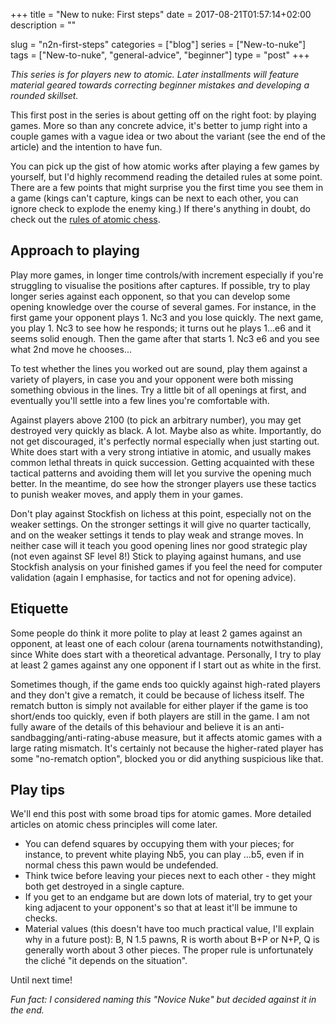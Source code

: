 +++
title = "New to nuke: First steps"
date = 2017-08-21T01:57:14+02:00
description = ""

slug = "n2n-first-steps"
categories = ["blog"]
series = ["New-to-nuke"]
tags = ["New-to-nuke", "general-advice", "beginner"]
type = "post"
+++

_This series is for players new to atomic. Later installments will feature material geared towards correcting beginner mistakes and developing a rounded skillset._

This first post in the series is about getting off on the right foot: by playing games. More so than any concrete advice, it's better to jump right into a couple games with a vague idea or two about the variant (see the end of the article) and the intention to have fun.

You can pick up the gist of how atomic works after playing a few games by yourself, but I'd highly recommend reading the detailed rules at some point. There are a few points that might surprise you the first time you see them in a game (kings can't capture, kings can be next to each other, you can ignore check to explode the enemy king.) If there's anything in doubt, do check out the [rules of atomic chess](/timeless/atomic-rules).


## Approach to playing ##
Play more games, in longer time controls/with increment especially if you're struggling to visualise the positions after captures. If possible, try to play longer series against each opponent, so that you can develop some opening knowledge over the course of several games. For instance, in the first game your opponent plays 1. Nc3 and you lose quickly. The next game, you play 1. Nc3 to see how he responds; it turns out he plays 1...e6 and it seems solid enough. Then the game after that starts 1. Nc3 e6 and you see what 2nd move he chooses...

To test whether the lines you worked out are sound, play them against a variety of players, in case you and your opponent were both missing something obvious in the lines. Try a little bit of all openings at first, and eventually you'll settle into a few lines you're comfortable with.

Against players above 2100 (to pick an arbitrary number), you may get destroyed very quickly as black. A lot. Maybe also as white. Importantly, do not get discouraged, it's perfectly normal especially when just starting out. White does start with a very strong intiative in atomic, and usually makes common lethal threats in quick succession. Getting acquainted with these tactical patterns and avoiding them will let you survive the opening much better. In the meantime, do see how the stronger players use these tactics to punish weaker moves, and apply them in your games.

Don't play against Stockfish on lichess at this point, especially not on the weaker settings. On the stronger settings it will give no quarter tactically, and on the weaker settings it tends to play weak and strange moves. In neither case will it teach you good opening lines nor good strategic play (not even against SF level 8!) Stick to playing against humans, and use Stockfish analysis on your finished games if you feel the need for computer validation (again I emphasise, for tactics and not for opening advice).


## Etiquette ##
Some people do think it more polite to play at least 2 games against an opponent, at least one of each colour (arena tournaments notwithstanding), since White does start with a theoretical advantage. Personally, I try to play at least 2 games against any one opponent if I start out as white in the first.

Sometimes though, if the game ends too quickly against high-rated players and they don't give a rematch, it could be because of lichess itself. The rematch button is simply not available for either player if the game is too short/ends too quickly, even if both players are still in the game. I am not fully aware of the details of this behaviour and believe it is an anti-sandbagging/anti-rating-abuse measure, but it affects atomic games with a large rating mismatch. It's certainly not because the higher-rated player has some "no-rematch option", blocked you or did anything suspicious like that.


## Play tips ##
We'll end this post with some broad tips for atomic games. More detailed articles on atomic chess principles will come later.

- You can defend squares by occupying them with your pieces; for instance, to prevent white playing Nb5, you can play ...b5, even if in normal chess this pawn would be undefended.
- Think twice before leaving your pieces next to each other - they might both get destroyed in a single capture.
- If you get to an endgame but are down lots of material, try to get your king adjacent to your opponent's so that at least it'll be immune to checks.
- Material values (this doesn't have too much practical value, I'll explain why in a future post): B, N 1.5 pawns, R is worth about B+P or N+P, Q is generally worth about 3 other pieces. The proper rule is unfortunately the cliché "it depends on the situation".

Until next time!

_Fun fact: I considered naming this "Novice Nuke" but decided against it in the end._